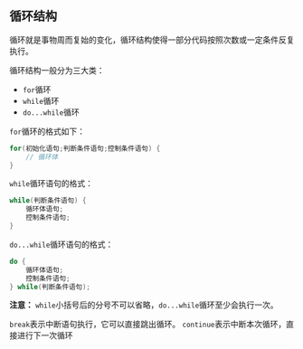 ## 循环结构

循环就是事物周而复始的变化，循环结构使得一部分代码按照次数或一定条件反复执行。

循环结构一般分为三大类：

- `for`循环
- `while`循环
- `do...while`循环

`for`循环的格式如下：

```java
for(初始化语句;判断条件语句;控制条件语句) {
	// 循环体
}
```

`while`循环语句的格式：

```java
while(判断条件语句) {
	循环体语句;
	控制条件语句;
}
```

`do...while`循环语句的格式：

```java
do {
	循环体语句;
	控制条件语句;
} while(判断条件语句);
```

**注意：** `while`小括号后的分号不可以省略，`do...while`循环至少会执行一次。

`break`表示中断语句执行，它可以直接跳出循环。
`continue`表示中断本次循环，直接进行下一次循环
